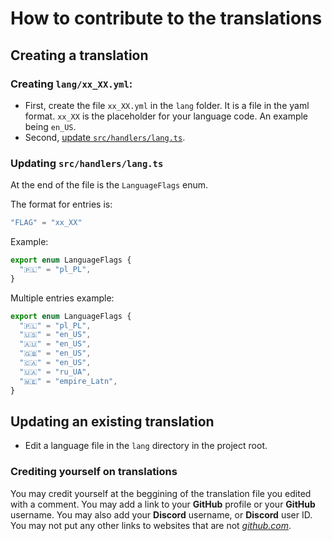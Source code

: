 # How to contribute to the translations

## Creating a translation
### Creating `lang/xx_XX.yml`:
* First, create the file `xx_XX.yml` in the `lang` folder. It is a file in the yaml format. `xx_XX` is the placeholder for your language code. An example being `en_US`.
* Second, [update `src/handlers/lang.ts`](#updating-srchandlerslangts).

### Updating `src/handlers/lang.ts`

At the end of the file is the `LanguageFlags` enum.

The format for entries is:
```ts
"FLAG" = "xx_XX"
```
Example:
```ts
export enum LanguageFlags {
  "🇵🇱" = "pl_PL",
}
```
Multiple entries example:
```ts
export enum LanguageFlags {
  "🇵🇱" = "pl_PL",
  "🇺🇸" = "en_US",
  "🇦🇺" = "en_US",
  "🇬🇧" = "en_US",
  "🇨🇦" = "en_US",
  "🇺🇦" = "ru_UA",
  "🇲🇪" = "empire_Latn",
}
```

## Updating an existing translation
* Edit a language file in the `lang` directory in the project root.

### Crediting yourself on translations
You may credit yourself at the beggining of the translation file you edited with a comment. You may add a link to your **GitHub** profile or your **GitHub** username. You may also add your **Discord** username, or **Discord** user ID. You may not put any other links to websites that are not _[github.com](https://github.com)_.
